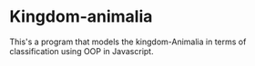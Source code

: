 # Kingdom-animalia
This's a program that models the kingdom-Animalia in terms of classification using OOP in Javascript. 
